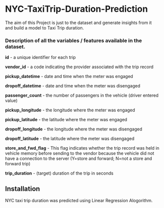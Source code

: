 # NYC-TaxiTrip-Duration-Prediction
 The aim of this Project is just to the dataset and generate insights from it and build a model to Taxi Trip duration.

### Description of all the variables / features available in the dataset.

**id** - a unique identifier for each trip

**vendor_id** - a code indicating the provider associated with the trip record

**pickup_datetime** - date and time when the meter was engaged

**dropoff_datetime** - date and time when the meter was disengaged

**passenger_count** - the number of passengers in the vehicle (driver entered value)

**pickup_longitude** - the longitude where the meter was engaged

**pickup_latitude** - the latitude where the meter was engaged

**dropoff_longitude** - the longitude where the meter was disengaged

**dropoff_latitude** - the latitude where the meter was disengaged

**store_and_fwd_flag** - This flag indicates whether the trip record was held in vehicle memory before sending to the vendor because the vehicle did not have a connection to the server (Y=store and forward; N=not a store and forward trip)

**trip_duration** - (target) duration of the trip in seconds

## Installation
NYC taxi trip duration was predicted using Linear Regression Alogorithm.
